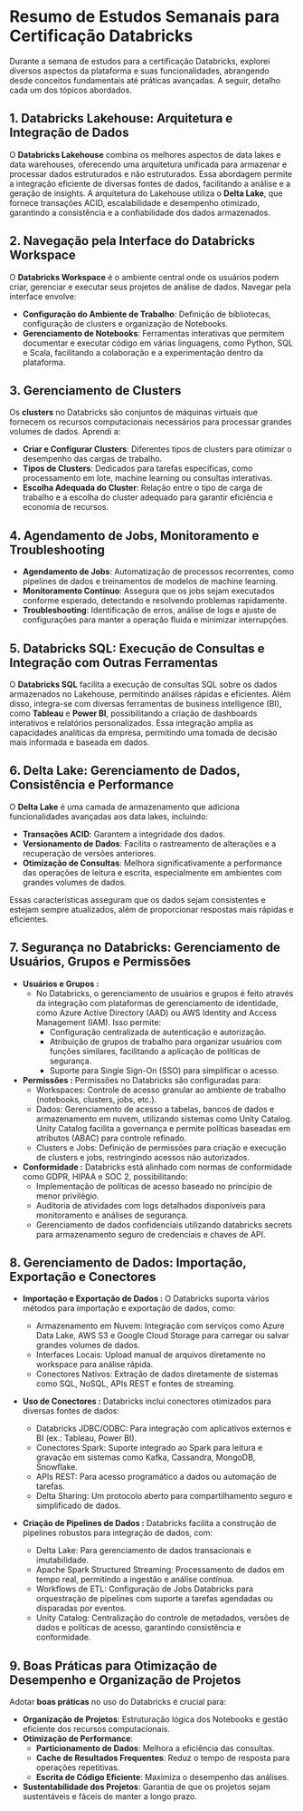 # Resumo de Estudos Semanais para Certificação Databricks

Durante a semana de estudos para a certificação Databricks, explorei diversos aspectos da plataforma e suas funcionalidades, abrangendo desde conceitos fundamentais até práticas avançadas. A seguir, detalho cada um dos tópicos abordados.

## 1. Databricks Lakehouse: Arquitetura e Integração de Dados

O **Databricks Lakehouse** combina os melhores aspectos de data lakes e data warehouses, oferecendo uma arquitetura unificada para armazenar e processar dados estruturados e não estruturados. Essa abordagem permite a integração eficiente de diversas fontes de dados, facilitando a análise e a geração de insights. A arquitetura do Lakehouse utiliza o **Delta Lake**, que fornece transações ACID, escalabilidade e desempenho otimizado, garantindo a consistência e a confiabilidade dos dados armazenados.

## 2. Navegação pela Interface do Databricks Workspace

O **Databricks Workspace** é o ambiente central onde os usuários podem criar, gerenciar e executar seus projetos de análise de dados. Navegar pela interface envolve:

- **Configuração do Ambiente de Trabalho**: Definição de bibliotecas, configuração de clusters e organização de Notebooks.
- **Gerenciamento de Notebooks**: Ferramentas interativas que permitem documentar e executar código em várias linguagens, como Python, SQL e Scala, facilitando a colaboração e a experimentação dentro da plataforma.

## 3. Gerenciamento de Clusters

Os **clusters** no Databricks são conjuntos de máquinas virtuais que fornecem os recursos computacionais necessários para processar grandes volumes de dados. Aprendi a:

- **Criar e Configurar Clusters**: Diferentes tipos de clusters para otimizar o desempenho das cargas de trabalho.
- **Tipos de Clusters**: Dedicados para tarefas específicas, como processamento em lote, machine learning ou consultas interativas.
- **Escolha Adequada do Cluster**: Relação entre o tipo de carga de trabalho e a escolha do cluster adequado para garantir eficiência e economia de recursos.

## 4. Agendamento de Jobs, Monitoramento e Troubleshooting

- **Agendamento de Jobs**: Automatização de processos recorrentes, como pipelines de dados e treinamentos de modelos de machine learning.
- **Monitoramento Contínuo**: Assegura que os jobs sejam executados conforme esperado, detectando e resolvendo problemas rapidamente.
- **Troubleshooting**: Identificação de erros, análise de logs e ajuste de configurações para manter a operação fluida e minimizar interrupções.

## 5. Databricks SQL: Execução de Consultas e Integração com Outras Ferramentas

O **Databricks SQL** facilita a execução de consultas SQL sobre os dados armazenados no Lakehouse, permitindo análises rápidas e eficientes. Além disso, integra-se com diversas ferramentas de business intelligence (BI), como **Tableau** e **Power BI**, possibilitando a criação de dashboards interativos e relatórios personalizados. Essa integração amplia as capacidades analíticas da empresa, permitindo uma tomada de decisão mais informada e baseada em dados.

## 6. Delta Lake: Gerenciamento de Dados, Consistência e Performance

O **Delta Lake** é uma camada de armazenamento que adiciona funcionalidades avançadas aos data lakes, incluindo:

- **Transações ACID**: Garantem a integridade dos dados.
- **Versionamento de Dados**: Facilita o rastreamento de alterações e a recuperação de versões anteriores.
- **Otimização de Consultas**: Melhora significativamente a performance das operações de leitura e escrita, especialmente em ambientes com grandes volumes de dados.

Essas características asseguram que os dados sejam consistentes e estejam sempre atualizados, além de proporcionar respostas mais rápidas e eficientes.

## 7. Segurança no Databricks: Gerenciamento de Usuários, Grupos e Permissões

- **Usuários e Grupos :**
  - No Databricks, o gerenciamento de usuários e grupos é feito através da integração com plataformas de gerenciamento de identidade, como Azure Active Directory (AAD) ou AWS Identity and Access Management (IAM). Isso permite:
    - Configuração centralizada de autenticação e autorização.
    - Atribuição de grupos de trabalho para organizar usuários com funções similares, facilitando a aplicação de políticas de segurança.
    - Suporte para Single Sign-On (SSO) para simplificar o acesso.
- **Permissões :**
Permissões no Databricks são configuradas para:
  - Workspaces: Controle de acesso granular ao ambiente de trabalho (notebooks, clusters, jobs, etc.).
  - Dados: Gerenciamento de acesso a tabelas, bancos de dados e armazenamento em nuvem, utilizando sistemas como Unity Catalog.
Unity Catalog facilita a governança e permite políticas baseadas em atributos (ABAC) para controle refinado.
  - Clusters e Jobs: Definição de permissões para criação e execução de clusters e jobs, restringindo acessos não autorizados.
- **Conformidade :**
Databricks está alinhado com normas de conformidade como GDPR, HIPAA e SOC 2, possibilitando:
  - Implementação de políticas de acesso baseado no princípio de menor privilégio.
  - Auditoria de atividades com logs detalhados disponíveis para monitoramento e análises de segurança. 
  - Gerenciamento de dados confidenciais utilizando databricks secrets para armazenamento seguro de credenciais e chaves de API.
  
## 8. Gerenciamento de Dados: Importação, Exportação e Conectores

- **Importação e Exportação de Dados :**
O Databricks suporta vários métodos para importação e exportação de dados, como:
  - Armazenamento em Nuvem: Integração com serviços como Azure Data Lake, AWS S3 e Google Cloud Storage para carregar ou salvar grandes volumes de dados.
  - Interfaces Locais: Upload manual de arquivos diretamente no workspace para análise rápida.
  - Conectores Nativos: Extração de dados diretamente de sistemas como SQL, NoSQL, APIs REST e fontes de streaming.
- **Uso de Conectores :**
Databricks inclui conectores otimizados para diversas fontes de dados:
  - Databricks JDBC/ODBC: Para integração com aplicativos externos e BI (ex.: Tableau, Power BI).
  - Conectores Spark: Suporte integrado ao Spark para leitura e gravação em sistemas como Kafka, Cassandra, MongoDB, Snowflake. 
  - APIs REST: Para acesso programático a dados ou automação de tarefas. 
  - Delta Sharing: Um protocolo aberto para compartilhamento seguro e simplificado de dados. 

- **Criação de Pipelines de Dados :**
Databricks facilita a construção de pipelines robustos para integração de dados, com:

  - Delta Lake: Para gerenciamento de dados transacionais e imutabilidade. 
  - Apache Spark Structured Streaming: Processamento de dados em tempo real, permitindo a ingestão e análise contínua. 
  - Workflows de ETL: Configuração de Jobs Databricks para orquestração de pipelines com suporte a tarefas agendadas ou disparadas por eventos. 
  - Unity Catalog: Centralização do controle de metadados, versões de dados e políticas de acesso, garantindo consistência e conformidade.


## 9. Boas Práticas para Otimização de Desempenho e Organização de Projetos

Adotar **boas práticas** no uso do Databricks é crucial para:

- **Organização de Projetos**: Estruturação lógica dos Notebooks e gestão eficiente dos recursos computacionais.
- **Otimização de Performance**:
  - **Particionamento de Dados**: Melhora a eficiência das consultas.
  - **Cache de Resultados Frequentes**: Reduz o tempo de resposta para operações repetitivas.
  - **Escrita de Código Eficiente**: Maximiza o desempenho das análises.
- **Sustentabilidade dos Projetos**: Garantia de que os projetos sejam sustentáveis e fáceis de manter a longo prazo.

